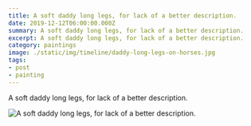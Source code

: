 ```yaml
---
title: A soft daddy long legs, for lack of a better description.
date: 2019-12-12T06:00:00.000Z
summary: A soft daddy long legs, for lack of a better description.
excerpt: A soft daddy long legs, for lack of a better description.
category: paintings
image: ./static/img/timeline/daddy-long-legs-on-horses.jpg
tags: 
- post
- painting
---
```

  A soft daddy long legs, for lack of a better description.
  
![A soft daddy long legs, for lack of a better description.](/static/img/paintings/daddy-long-legs-on-horses.jpg "A soft daddy long legs, for lack of a better description.")